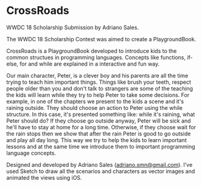 # CrossRoads
WWDC 18 Scholarship Submission by Adriano Sales.

The WWDC 18 Scholarship Contest was aimed to create a PlaygroundBook. 

CrossRoads is a PlaygroundBook developed to introduce kids to the common structues in programming languages. Concepts like functions, if-else, for and while are explained in a interactive and fun way. 

Our main character, Peter, is a clever boy and his parents are all the time trying to teach him important things. Things like brush your teeth, respect people older than you and don't talk to strangers are some of the teaching the kids will learn while they try to help Peter to take some decisions. 
For example, in one of the chapters we present to the kids a scene and it's raining outside. They should choose an action to Peter using the while structure. In this case, it's presented something like:  while it's raining, what Peter should do? 
If they choose go outside anyway, Peter will be sick and he'll have to stay at home for a long time. Otherwise, if they choose wait for the rain stops then we show that after the rain Peter is good to go outside and play all day long. This way we try to help the kids to learn important lessons and at the same time we introduce them to important programming language concepts.

Designed and developed by Adriano Sales (adriano.smn@gmail.com).
I've used Sketch to draw all the scenarios and characters as vector images and animated the views using iOS.
